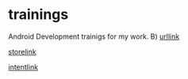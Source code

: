 # trainings

Android Development trainigs for my work.
B)
[urllink](https://play.google.com/store/apps/details?id=com.nguyenhoanglam.playreferrer&hl=en_US&utm_source=some_where&utm_medium=dps&utm_campaign=SOME&referrer=myrefferer)


<a href="store://details?id=com.nguyenhoanglam.playreferrer&hl=en_US&referer=GITHUB">storelink</a>


[intentlink](intent://[host名]/#Intent;scheme=[scheme名];package=[package名];category=android.intent.category.BROWSABLE;action=android.intent.action.VIEW;end;)
